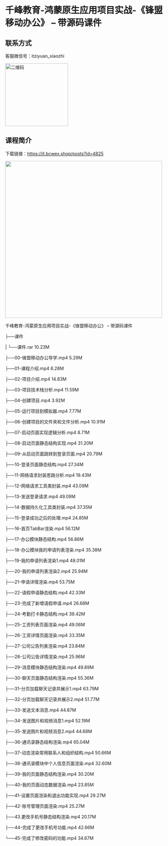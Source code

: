 # 千峰教育-鸿蒙原生应用项目实战-《锋盟移动办公》 &#8211; 带源码课件

## 联系方式

客服微信号：itziyuan_xiaozhi

<img src="https://ziyuanyun.oss-cn-guangzhou.aliyuncs.com/common/20240614073449/666b82192834a.jpg" width="200" height="200" alt="二维码">

## 课程简介

下载链接：https://it.bcwex.shop/posts?id=4825

<img src="https://ziyuanyun.oss-cn-guangzhou.aliyuncs.com/yun/20241201153628/674c11fc49416.jpg" width="500" alt="">

  

 千峰教育-鸿蒙原生应用项目实战-《锋盟移动办公》 &#8211; 带源码课件

 ├──课件

 | └──课件.rar 10.23M

 ├──00-锋盟移动办公导学.mp4 5.29M

 ├──01-课程介绍.mp4 6.28M

 ├──02-项目介绍.mp4 14.83M

 ├──03-项目技术栈分析.mp4 11.59M

 ├──04-创建项目.mp4 3.92M

 ├──05-运行项目到模拟器.mp4 7.77M

 ├──06-创建项目的文件夹和文件分析.mp4 10.91M

 ├──07-启动页面实现逻辑分析.mp4 8.71M

 ├──08-启动页面静态结构实现.mp4 31.20M

 ├──09-从启动页面跳转到登录页面.mp4 20.79M

 ├──10-登录页面静态结构.mp4 27.34M

 ├──11-网络请求封装思路分析.mp4 19.43M

 ├──12-网络请求工具类封装.mp4 43.09M

 ├──13-发送登录请求.mp4 49.09M

 ├──14-数据持久化工具类封装.mp4 37.35M

 ├──15-登录成功之后的处理.mp4 24.85M

 ├──16-首页TabBar渲染.mp4 56.12M

 ├──17-办公模块静态结构.mp4 56.86M

 ├──18-办公模块我的申请列表渲染.mp4 35.38M

 ├──19-我的申请列表渲染1.mp4 48.01M

 ├──20-我的申请列表渲染2.mp4 25.94M

 ├──21-申请详情渲染.mp4 53.75M

 ├──22-请假申请静态结构.mp4 42.33M

 ├──23-完成了新增请假申请.mp4 26.68M

 ├──24-考勤打卡静态结构.mp4 39.42M

 ├──25-工资列表页面渲染.mp4 49.06M

 ├──26-工资详情页面渲染.mp4 33.35M

 ├──27-公司公告列表渲染.mp4 23.84M

 ├──28-公司公告详情渲染.mp4 25.96M

 ├──29-消息模块静态结构渲染.mp4 49.89M

 ├──30-聊天页面静态结构渲染.mp4 55.36M

 ├──31-分页加载聊天记录并展示1.mp4 63.79M

 ├──32-分页加载聊天记录并展示2.mp4 51.77M

 ├──33-发送文本消息.mp4 44.87M

 ├──34-发送图片和视频消息1.mp4 52.19M

 ├──35-发送图片和视频消息2.mp4 44.68M

 ├──36-通讯录静态结构渲染.mp4 65.04M

 ├──37-动态渲染常用联系人和组织结构.mp4 50.66M

 ├──38-通讯录模块中个人信息页面渲染.mp4 32.60M

 ├──39-我的页面静态结构渲染.mp4 30.20M

 ├──40-我的页面动态数据渲染.mp4 23.85M

 ├──41-设置页面渲染和退出功能实现.mp4 29.27M

 ├──42-账号管理页面渲染.mp4 25.27M

 ├──43.更改手机号静态结构渲染.mp4 20.17M

 ├──44-完成了更改手机号功能.mp4 42.66M

 └──45-完成了修改密码的功能.mp4 34.67M

  